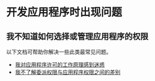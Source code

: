 <properties
    pageTitle="开发应用程序时出现问题"
    description="开发应用程序时出现问题"
    services="active-directory"
    documentationcenter=""
    author="ajamess"
    manager="kbrint"
    translationtype="Human Translation" />
<tags
    ms.service="active-directory"
    ms.workload="identity"
    ms.tgt_pltfrm="na"
    ms.devlang="na"
    ms.topic="article"
    ms.date="04/10/2017"
    wacn.date="05/02/2017"
    ms.author="asteen"
    ms.sourcegitcommit="78da854d58905bc82228bcbff1de0fcfbc12d5ac"
    ms.openlocfilehash="c242728d7376e1ff4d2588cbfae6a7f772b8a58f"
    ms.lasthandoff="04/22/2017" />

# <a name="problems-developing-my-application"></a>开发应用程序时出现问题

## <a name="i-dont-know-how-to-select-or-manage-permissions-for-my-application"></a>我不知道如何选择或管理应用程序的权限
  以下文档可帮助你解决一些此类最常见问题。

  - [我对应用程序许可的工作原理感到迷惑](/documentation/articles/application-dev-consent-framework/?/?WT.mc_id=DMC_AAD_Develop_Apps_Troubleshooting_Nav/)
  - [我不了解委派权限与应用程序权限之间的差别](/documentation/articles/application-dev-delegated-and-app-perms/?/?WT.mc_id=DMC_AAD_Develop_Apps_Troubleshooting_Nav/)

